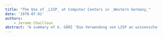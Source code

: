 ```yaml
---
title: "The Use of _LISP_ at Computer Centers in _Western Germany_"
date: '1978-07-01'
authors: 
    - Jerome Chailloux
abstract: "A summary of G. GÖRZ 'Die Verwendung von LISP an wissenschaft-lichen Rechenzentren in der BRD', IAB Nr 63, Universität Erlangen-nürnberg, Rechenzentrum, Dez. 76."
---
```


